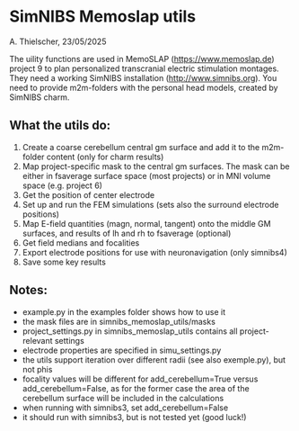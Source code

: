 #  SimNIBS Memoslap utils
A. Thielscher, 23/05/2025

The uility functions are used in MemoSLAP (https://www.memoslap.de) project 9 to plan personalized transcranial electric stimulation montages.
They need a working SimNIBS installation (http://www.simnibs.org). You need to provide m2m-folders with the personal head models, created by SimNIBS charm.

## What the utils do:
1) Create a coarse cerebellum central gm surface and add it to the m2m-folder content (only for charm results)
2) Map project-specific mask to the central gm surfaces. The mask can be either in fsaverage surface space (most projects) or in MNI volume space (e.g. project 6)
3) Get the position of center electrode
4) Set up and run the FEM simulations (sets also the surround electrode positions)
5) Map E-field quantities (magn, normal, tangent) onto the middle GM surfaces, and results of lh and rh to fsaverage (optional)
6) Get field medians and focalities
7) Export electrode positions for use with neuronavigation (only simnibs4)
8) Save some key results

## Notes:
* example.py in the examples folder shows how to use it
* the mask files are in simnibs_memoslap_utils/masks
* project_settings.py in simnibs_memoslap_utils contains all project-relevant settings
* electrode properties are specified in simu_settings.py
* the utils support iteration over different radii (see also exemple.py), but not phis
* focality values will be different for add_cerebellum=True versus add_cerebellum=False, as for the former case the area of the cerebellum surface will be included in the calculations
* when running with simnibs3, set add_cerebellum=False
* it should run with simnibs3, but is not tested yet (good luck!)
